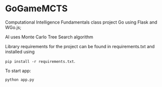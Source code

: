 # GoGameMCTS
Computational Intelligence Fundamentals class project
Go using Flask and WGo.js;

AI uses Monte Carlo Tree Search algorithm

Library requirements for the project can be found in requirements.txt and installed using 

`pip install -r requirements.txt`.

To start app:

`python app.py`
